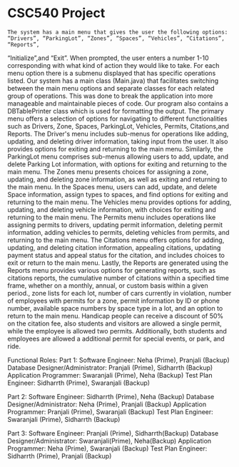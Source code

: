 # CSC540 Project

	The system has a main menu that gives the user the following options: “Drivers”, “ParkingLot”, “Zones”, “Spaces”, “Vehicles”, “Citations”, “Reports”,
“Initialize”,and “Exit”. When prompted, the user enters a number 1-10 corresponding with what kind of action they would like to take. For each menu option there is a submenu displayed that has specific operations listed. Our system has a main class (Main.java) that facilitates switching between the main menu options and separate classes for each related group of operations. This was done to break the application into more manageable and maintainable pieces of code. Our program also contains a DBTablePrinter class which is used for formatting the output. 
	The primary menu offers a selection of options for navigating to different functionalities such as Drivers, Zone, Spaces, ParkingLot, Vehicles, Permits, 
Citations,and Reports. The Driver's menu includes sub-menus for operations like adding, updating, and deleting driver information, taking input from the user. It also provides options for exiting and returning to the main menu. Similarly, the ParkingLot menu comprises sub-menus allowing users to add, update, and delete Parking Lot information, with options for exiting and returning to the main menu. The Zones menu presents choices for assigning a zone, updating, and deleting zone
information, as well as exiting and returning to the main menu. In the Spaces menu, users can add, update, and delete Space information, assign types to spaces, and find options for exiting and returning to the main menu. The Vehicles menu provides options for adding, updating, and deleting vehicle information, with choices for exiting and returning to the main menu. The Permits menu includes operations like assigning permits to drivers, updating permit information, deleting permit information, adding vehicles to permits, deleting vehicles from permits, and returning to the main menu. The Citations menu offers options for adding, updating, and deleting citation information, appealing citations, updating payment status and appeal status for the citation, and includes choices to exit or return to the main menu. Lastly, the Reports are generated using the Reports menu provides various options for generating reports, such as citations reports, the cumulative number of citations within a specified time frame, whether on a monthly, annual, or custom basis within a given period., zone lists for each lot, number of cars currently in violation, number of employees with permits for a zone, permit information by ID or phone number, available space numbers by space type in a lot, and an option to return to the main menu. Handicap people can receive a discount of 50% on the citation fee, also students and visitors are allowed a single permit, while the employee is allowed two permits. Additionally, both students and employees are allowed a additional permit for special events, or park, and ride. 

 
Functional Roles:
Part 1:
Software Engineer: Neha (Prime), Pranjali (Backup)
Database Designer/Administrator: Pranjali (Prime), Sidharrth (Backup)
Application Programmer: Swaranjali (Prime), Neha (Backup)
Test Plan Engineer: Sidharrth (Prime), Swaranjali (Backup)

Part 2:
Software Engineer: Sidharrth (Prime), Neha  (Backup)
Database Designer/Administrator: Neha (Prime), Pranjali (Backup)
Application Programmer: Pranjali (Prime), Swaranjali (Backup)
Test Plan Engineer: Swaranjali (Prime), Sidharrth (Backup)

Part 3:
Software Engineer: Pranjali (Prime), Sidharrth(Backup)
Database Designer/Administrator: Swaranjali(Prime), Neha(Backup)
Application Programmer: Neha (Prime), Swaranjali (Backup)
Test Plan Engineer: Sidharrth (Prime), Pranjali (Backup)